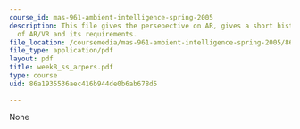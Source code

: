 ```yaml
---
course_id: mas-961-ambient-intelligence-spring-2005
description: This file gives the persepective on AR, gives a short history, neccessities
  of AR/VR and its requirements.
file_location: /coursemedia/mas-961-ambient-intelligence-spring-2005/86a1935536aec416b944de0b6ab678d5_week8_ss_arpers.pdf
file_type: application/pdf
layout: pdf
title: week8_ss_arpers.pdf
type: course
uid: 86a1935536aec416b944de0b6ab678d5

---
```

None